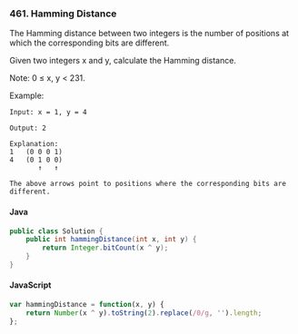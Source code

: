 ### 461. Hamming Distance

The Hamming distance between two integers is the number of positions at which the corresponding bits are different.

Given two integers x and y, calculate the Hamming distance.

Note:
0 ≤ x, y < 231.

Example:

```
Input: x = 1, y = 4

Output: 2

Explanation:
1   (0 0 0 1)
4   (0 1 0 0)
       ↑   ↑

The above arrows point to positions where the corresponding bits are different.
```

#### Java
```java
public class Solution {
    public int hammingDistance(int x, int y) {
        return Integer.bitCount(x ^ y);
    }
}
```

#### JavaScript
```javascript
var hammingDistance = function(x, y) {
    return Number(x ^ y).toString(2).replace(/0/g, '').length;
};
```
